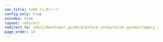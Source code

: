 ```yaml
---
nav_title: tvOS (レガシー)
config_only: true
noindex: true
layout: redirect
redirect_to: /docs/developer_guide/platform_integration_guides/legacy_sdks/tvos/initial_sdk_setup
page_order: 14
---
```

